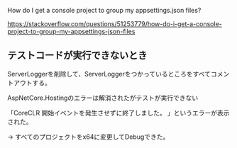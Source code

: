 How do I get a console project to group my appsettings.json files?

https://stackoverflow.com/questions/51253779/how-do-i-get-a-console-project-to-group-my-appsettings-json-files

## テストコードが実行できないとき

ServerLoggerを削除して、ServerLoggerをつかっているところをすべてコメントアウトする。

AspNetCore.Hostingのエラーは解消されたがテストが実行できない


「CoreCLR 開始イベントを発生させずに終了しました。 」というエラーが表示された。

→ すべてのプロジェクトをx64に変更してDebugできた。

